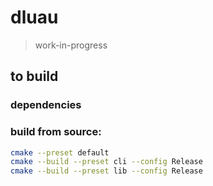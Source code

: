 # dluau
> work-in-progress
## to build
### dependencies
### build from source:
```sh
cmake --preset default
cmake --build --preset cli --config Release
cmake --build --preset lib --config Release
```
